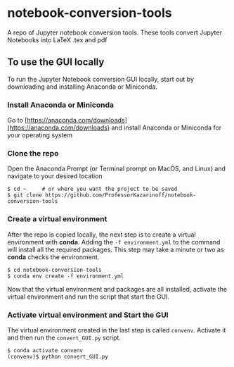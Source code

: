 # notebook-conversion-tools

A repo of Jupyter notebook conversion tools. These tools convert Jupyter Notebooks into LaTeX .tex and pdf

## To use the GUI locally

To run the Jupyter Notebook conversion GUI locally, start out by downloading and installing Anaconda or Miniconda.

### Install Anaconda or Miniconda

Go to [https://anaconda.com/downloads](https://anaconda.com/downloads) and install Anaconda or Miniconda for your operating system

### Clone the repo

Open the Anaconda Prompt (or Terminal prompt on MacOS, and Linux) and navigate to your desired location

```text
$ cd ~     # or where you want the project to be saved
$ git clone https://github.com/ProfessorKazarinoff/notebook-conversion-tools
```

### Create a virtual environment

After the repo is copied locally, the next step is to create a virtual environment with **conda**. Adding the ```-f environment.yml``` to the command will install all the required packages. This step may take a minute or two as **conda** checks the environment.


```text
$ cd notebook-conversion-tools
$ conda env create -f environment.yml
```

Now that the virtual environment and packages are all installed, activate the virtual environment and run the script that start the GUI.

### Activate virtual environment and Start the GUI

The virtual environment created in the last step is called ```convenv```. Activate it and then run the ```convert_GUI.py``` script.

```text
$ conda activate convenv
(convenv)$ python convert_GUI.py
```